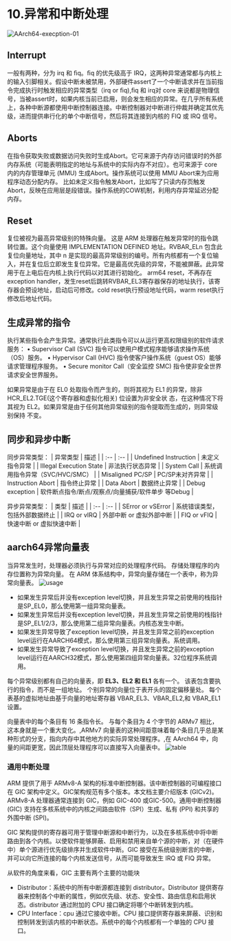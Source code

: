 # 10.异常和中断处理
![AArch64-execption-01](vx_images/481725579047450.png)
## Interrupt
一般有两种，分为 irq 和 ﬁq。ﬁq 的优先级高于 IRQ，这两种异常通常都与内核上的输入引脚相关。假设中断未被禁用，外部硬件assert了一个中断请求并在当前指令完成执行时触发相应的异常类型（irq or ﬁq),ﬁq 和 irq对 core 来说都是物理信号，当被assert时，如果内核当前已启用，则会发生相应的异常。在几乎所有系统上，各种中断源都使用中断控制器连接。中断控制器对中断进行仲裁并确定其优先级，进而提供串行化的单个中断信号，然后将其连接到内核的 FIQ 或 IRQ 信号。
## Aborts
在指令获取失败或数据访问失败时生成Abort。它可来源于内存访问错误时的外部内存系统（可能表明指定的地址与系统中的实际内存不对应）。也可来源于 core 内的内存管理单元 (MMU) 生成Abort。操作系统可以使用 MMU Abort来为应用程序动态分配内存。
比如未定义指令触发Abort，比如写了只读内存页触发Abort，反映在应用层是段错误。操作系统的COW机制，利用内存异常延迟分配内存。
## Reset
复位被视为最高异常级别的特殊向量。
这是 ARM 处理器在触发异常时的指令跳转位置。这个向量使用 IMPLEMENTATION DEFINED 地址。RVBAR_ELn 包含此复位向量地址，其中 n 是实现的最高异常级别的编号。所有内核都有一个复位输入，并在复位后立即发生复位异常。它是最高优先级的异常，不能被屏蔽。此异常用于在上电后在内核上执行代码以对其进行初始化。
arm64 reset，不再存在exception handler，发生reset后跳转RVBAR_EL3寄存器保存的地址执行，该寄存器会预设地址，启动后可修改。cold reset执行预设地址代码，warm reset执行修改后地址代码。
## 生成异常的指令
执行某些指令会产生异常。通常执行此类指令可以从运行更高权限级别的软件请求服务：
• Supervisor Call (SVC) 指令可以使用户模式程序能够请求操作系统（OS）服务。
• Hypervisor Call (HVC) 指令使客户操作系统（guest OS）能够请求管理程序服务。
• Secure monitor Call（安全监控 SMC) 指令使非安全世界请求安全世界服务。

如果异常是由于在 EL0 处取指令而产生的，则将其视为 EL1 的异常，除非 HCR_EL2.TGE(这个寄存器和虚拟化相关) 位设置为非安全状
态，在这种情况下将其视为 EL2。如果异常是由于任何其他异常级别的指令提取而生成的，则异常级别保持
不变。
## 同步和异步中断
同步异常类型：
| 异常类型    |  描述   |
| :-- | :-- |
| Undefined Instruction    | 未定义指令异常    |
|  Illegal Execution State   | 非法执行状态异常    |
| System Call    | 系统调用指令异常（SVC/HVC/SMC）    |
| Misaligned PC/SP    | PC/SP未对齐异常    |
| Instruction Abort    |  指令终止异常   |
| Data Abort    |  数据终止异常   |
| Debug exception    | 软件断点指令/断点/观察点/向量捕获/软件单步 等Debug    |

异步异常类型：
| 类型    | 描述   |
| :-- | :-- |
| SError or vSError    | 系统错误类型，包括外部数据终止    |
|  IRQ or vIRQ   | 外部中断 or 虚拟外部中断    |
| FIQ or vFIQ    | 快速中断 or 虚拟快速中断    |

## aarch64异常向量表
当异常发生时，处理器必须执行与异常对应的处理程序代码。 存储处理程序的内存位置称为异常向量。 在 ARM 体系结构中，异常向量存储在一个表中，称为异常向量表。
![usage](vx_images/262253817299214.png)
- 如果发生异常后并没有exception level切换，并且发生异常之前使用的栈指针是SP_EL0，那么使用第一组异常向量表。
- 如果发生异常后并没有exception level切换，并且发生异常之前使用的栈指针是SP_EL1/2/3，那么使用第二组异常向量表。内核态发生中断。
- 如果发生异常导致了exception level切换，并且发生异常之前的exception level运行在AARCH64模式，那么使用第三组异常向量表。系统调用。
- 如果发生异常导致了exception level切换，并且发生异常之前的exception level运行在AARCH32模式，那么使用第四组异常向量表。32位程序系统调用。

每个异常级别都有自己的向量表，即 **EL3、EL2 和 EL1** 各有一个。 该表包含要执行的指令，而不是一组地址。 个别异常的向量位于表开头的固定偏移量处。 每个表基的虚拟地址由基于向量的地址寄存器 VBAR_EL3、VBAR_EL2,和 VBAR_EL1 设置。

向量表中的每个条目有 16 条指令长。 与每个条目为 4 个字节的 ARMv7 相比，这本身就是一个重大变化。,ARMv7 向量表的这种间距意味着每个条目几乎总是某种形式的分支，指向内存中其他地方的实际异常处理程序。,在 AArch64 中，向量的间距更宽，因此顶层处理程序可以直接写入向量表中。
![table](vx_images/393236687415536.png)
### 通用中断处理
ARM 提供了用于 ARMv8-A 架构的标准中断控制器。该中断控制器的可编程接口在 GIC 架构中定义。GIC架构规范有多个版本。本文档主要介绍版本 (GICv2)。ARMv8-A 处理器通常连接到 GIC，例如 GIC-400 或GIC-500。通用中断控制器 (GIC) 支持在多核系统中的内核之间路由软件（SPI）生成、私有 (PPI) 和共享的外围中断 (SPI)。

GIC 架构提供的寄存器可用于管理中断源和中断行为，以及在多核系统中将中断路由到各个内核。以使软件能够屏蔽、启用和禁用来自单个源的中断，对（在硬件中）单个源进行优先级排序并生成软件中断。GIC 接受在系统级别断言的中断，并可以向它所连接的每个内核发送信号，从而可能导致发生 IRQ 或 FIQ 异常。

从软件的角度来看，GIC 主要有两个主要的功能块
* Distributor：系统中的所有中断源都连接到 distributor。Distributor 提供寄存器来控制各个中断的属性，例如优先级、状态、安全性、路由信息和启用状态。distributor 通过附加的 CPU 接口确定将哪个中断转发到内核。
* CPU Interface：cpu 通过它接收中断。CPU 接口提供寄存器来屏蔽、识别和控制转发到该内核的中断状态。系统中的每个内核都有一个单独的 CPU 接口。